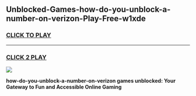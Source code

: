 
## Unblocked-Games-how-do-you-unblock-a-number-on-verizon-Play-Free-w1xde
<h3>
<a href="https://premium76.site?title=how-do-you-unblock-a-number-on-verizon&ref=23A">CLICK TO PLAY</a></h3>
<hr>

<h3>
<a href="https://premium76.site?title=how-do-you-unblock-a-number-on-verizon&ref=23A">CLICK 2 PLAY</a>
  
</h3>

<a href="https://premium76.site?title=how-do-you-unblock-a-number-on-verizon&ref=23A"><img src="https://clearcache.store/games.png"></a>


**how-do-you-unblock-a-number-on-verizon games unblocked: Your Gateway to Fun and Accessible Online Gaming**
